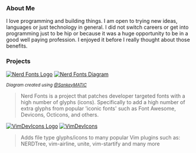 ### About Me

I love programming and building things. I am open to trying new ideas, languages or just technology in general. I did not switch careers or get into programming just to be hip or because it was a huge opportunity to be in a good well paying profession. I enjoyed it before I really thought about those benefits.

### Projects

[![Nerd Fonts Logo](https://github.com/ryanoasis/nerd-fonts/raw/master/images/nerd-fonts-logo.png)](https://github.com/ryanoasis/nerd-fonts)
[![Nerd Fonts Diagram](https://github.com/ryanoasis/nerd-fonts/wiki/screenshots/v1.0.x/custom-sankey-glyphs-combined-diagram.png)](https://github.com/ryanoasis/nerd-fonts)

<sub>_Diagram created using [@SankeyMATIC](http://sankeymatic.com/)_</sub>

> Nerd Fonts is a project that patches developer targeted fonts with a high number of glyphs (icons). Specifically to add a high number of extra glyphs from popular 'iconic fonts' such as Font Awesome, Devicons, Octicons, and others.


[![VimDevIcons Logo](https://github.com/ryanoasis/vim-devicons/wiki/screenshots/v0.8.x/branding-logo.png)](https://github.com/ryanoasis/vim-devicons)
[![VimDevIcons](https://github.com/ryanoasis/vim-devicons/wiki/screenshots/v0.8.x/overall-screenshot.png)](https://github.com/ryanoasis/vim-devicons)

> Adds file type glyphs/icons to many popular Vim plugins such as: NERDTree, vim-airline, unite, vim-startify and many more
